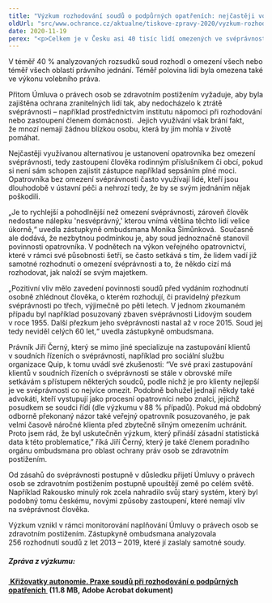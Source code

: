 ```yaml
---
title: "Výzkum rozhodování soudů o podpůrných opatřeních: nejčastěji volí omezení svéprávnosti"
oldUrl: "src/www.ochrance.cz/aktualne/tiskove-zpravy-2020/vyzkum-rozhodovani-soudu-o-podpurnych-opatrenich-nejcasteji-voli-omezeni-svepravnosti"
date: 2020-11-19
perex: "<p>Celkem je v Česku asi 40 tisíc lidí omezených ve svéprávnosti. Výzkum zástupkyně ombudsmana, který analyzoval 256 rozhodnutí soudů z let 2013 až 2019, ukazuje, že omezení svéprávnosti je nejčastěji využívaným opatřením u lidí, kteří potřebují podporu v rozhodování. Nejčastěji soudy omezují svéprávnost v oblasti nakládání s majetkem. Průměrná částka, se kterou mohou tito lidé nakládat je 3170 korun, což je méně než životní minimum. Třetina lidí má dokonce méně než tisíc korun měsíčně. Všechny platby nad tuto částku za ně musí provádět opatrovník.  </p>"
---
```


<!-- imported from the old website -->

<p>V téměř 40 % analyzovaných rozsudků soud rozhodl o omezení všech nebo téměř všech oblastí právního jednání. Téměř polovina lidí byla omezena také ve výkonu volebního práva.  </p><p>Přitom Úmluva o právech osob se zdravotním postižením vyžaduje, aby byla zajištěna ochrana zranitelných lidí tak, aby nedocházelo k ztrátě svéprávnosti – například prostřednictvím institutu nápomoci při rozhodování nebo zastoupení členem domácnosti.  Jejich využívání však brání fakt, že mnozí nemají žádnou blízkou osobu, která by jim mohla v životě pomáhat.  </p><p>Nejčastěji využívanou alternativou je ustanovení opatrovníka bez omezení svéprávnosti, tedy zastoupení člověka rodinným příslušníkem či obcí, pokud si není sám schopen zajistit zástupce například sepsáním plné moci. Opatrovníka bez omezení svéprávnosti často využívají lidé, kteří jsou dlouhodobě v ústavní péči a nehrozí tedy, že by se svým jednáním nějak poškodili.  </p><p>„Je to rychlejší a pohodlnější než omezení svéprávnosti, zároveň člověk nedostane nálepku 'nesvéprávný,' kterou vnímá většina těchto lidí velice úkorně,“ uvedla zástupkyně ombudsmana Monika Šimůnková.  Současně ale dodává, že nezbytnou podmínkou je, aby soud jednoznačně stanovil povinnosti opatrovníka. V podnětech na výkon veřejného opatrovnictví, které v rámci své působnosti šetří, se často setkává s tím, že lidem vadí již samotné rozhodnutí o omezení svéprávnosti a to, že někdo cizí má rozhodovat, jak naloží se svým majetkem.  </p><p>„Pozitivní vliv mělo zavedení povinnosti soudů před vydáním rozhodnutí osobně zhlédnout člověka, o kterém rozhodují, či pravidelný přezkum svéprávnosti po třech, výjimečně po pěti letech. V jednom zkoumaném případu byl například posuzovaný zbaven svéprávnosti Lidovým soudem v roce 1955. Další přezkum jeho svéprávnosti nastal až v roce 2015. Soud jej tedy neviděl celých 60 let,“ uvedla zástupkyně ombudsmana. </p><p>Právník Jiří Černý, který se mimo jiné specializuje na zastupování klientů v soudních řízeních o svéprávnosti, například pro sociální službu organizace Quip, k tomu uvádí své zkušenosti: “Ve své praxi zastupování klientů v soudních řízeních o svéprávnosti se stále v obrovské míře setkávám s přístupem některých soudců, podle nichž je pro klienty nejlepší je ve svéprávnosti co nejvíce omezit. Podobně bohužel jednají někdy také advokáti, kteří vystupují jako procesní opatrovníci nebo znalci, jejichž posudkem se soudci řídí (dle výzkumu v 88 % případů). Pokud má obdobný odborně překonaný názor také veřejný opatrovník posuzovaného, je pak velmi časově náročné klienta před zbytečně silným omezením uchránit. Proto jsem rád, že byl uskutečněn výzkum, který přináší zásadní statistická data k této problematice,” říká Jiří Černý, který je také členem poradního orgánu ombudsmana pro oblast ochrany práv osob se zdravotním postižením. </p><p>Od zásahů do svéprávnosti postupně v důsledku přijetí Úmluvy o právech osob se zdravotním postižením postupně upouštějí země po celém světě. Například Rakousko minulý rok zcela nahradilo svůj starý systém, který byl podobný tomu českému, novými způsoby zastoupení, které nemají vliv na svéprávnost člověka.   </p><p>Výzkum vznikl v rámci monitorování naplňování Úmluvy o právech osob se zdravotním postižením. Zástupkyně ombudsmana analyzovala 256 rozhodnutí soudů z let 2013 – 2019, které jí zaslaly samotné soudy. </p><h5>Zpráva z výzkumu:  </h5><p><b><a title="Otevření do nového okna" href="https://www.ochrance.cz/fileadmin/user_upload/CRPD/Vyzkumy/2018_61_Vyzkum-svepravnost.pdf" target="_blank"><img alt="" src="https://www.ochrance.cz/typo3/ext/od_linkdesc/icons/pdf.gif" class="od_linkdesc_icon" /> Křižovatky autonomie. Praxe soudů při rozhodování o podpůrných opatřeních </a> (11.8 MB, Adobe Acrobat dokument)</b></p>
